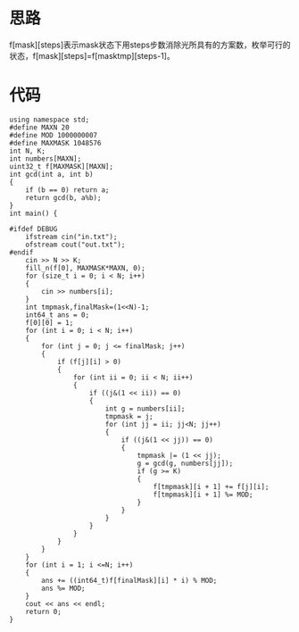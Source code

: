 # 思路
f[mask][steps]表示mask状态下用steps步数消除光所具有的方案数，枚举可行的状态，f[mask][steps]=f[masktmp][steps-1]。
# 代码
	using namespace std;
	#define MAXN 20
	#define MOD 1000000007
	#define MAXMASK 1048576
	int N, K;
	int numbers[MAXN];
	uint32_t f[MAXMASK][MAXN];
	int gcd(int a, int b)
	{
		if (b == 0) return a;
		return gcd(b, a%b);
	}
	int main() {

	#ifdef DEBUG
		ifstream cin("in.txt");
		ofstream cout("out.txt");
	#endif
		cin >> N >> K;
		fill_n(f[0], MAXMASK*MAXN, 0);
		for (size_t i = 0; i < N; i++)
		{
			cin >> numbers[i];
		}
		int tmpmask,finalMask=(1<<N)-1;
		int64_t ans = 0;
		f[0][0] = 1;
		for (int i = 0; i < N; i++)
		{
			for (int j = 0; j <= finalMask; j++)
			{
				if (f[j][i] > 0)
				{
					for (int ii = 0; ii < N; ii++)
					{
						if ((j&(1 << ii)) == 0)
						{
							int g = numbers[ii];
							tmpmask = j;
							for (int jj = ii; jj<N; jj++)
							{
								if ((j&(1 << jj)) == 0)
								{
									tmpmask |= (1 << jj);
									g = gcd(g, numbers[jj]);
									if (g >= K)
									{
										f[tmpmask][i + 1] += f[j][i];
										f[tmpmask][i + 1] %= MOD;
									}
								}
							}
						}
					}
				}
			}
		}
		for (int i = 1; i <=N; i++)
		{
			ans += ((int64_t)f[finalMask][i] * i) % MOD;
			ans %= MOD;
		}
		cout << ans << endl;
		return 0;
	}
